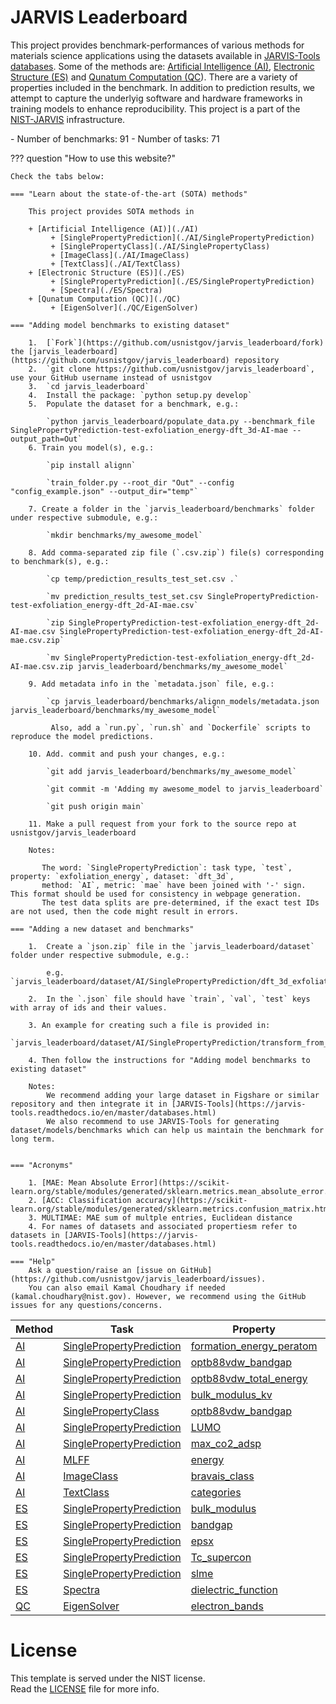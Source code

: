 [LICENSE]: https://github.com/usnistgov/jarvis/blob/master/LICENSE.rst
<!--
<div class="menu-logo">
    <img src="https://www.ctcms.nist.gov/~knc6/static/JARVIS-DFT/images/nist-logo.jpg" alt="" width="100" height="auto"/>
</div>
-->
# JARVIS Leaderboard

This project provides benchmark-performances of various methods for materials science applications using the datasets available in [JARVIS-Tools databases](https://jarvis-tools.readthedocs.io/en/master/databases.html). Some of the methods are: [Artificial Intelligence (AI)](./AI), [Electronic Structure (ES)](./ES) and [Qunatum Computation (QC](./QC)). There are a variety of properties included in the benchmark.
In addition to prediction results, we attempt to capture the underlyig software and hardware frameworks in training models to enhance reproducibility. This project is a part of the [NIST-JARVIS](https://jarvis.nist.gov) infrastructure.

<!--number_of_benchmarks--> - Number of benchmarks: 91

<!--number_of_tasks--> - Number of tasks: 71

<!-- [Learn how to add benchmarks below](#add) -->
<!-- <p style="text-align:center;"><img align="middle" src="https://www.ctcms.nist.gov/~knc6/images/logo/jarvis-mission.png"  width="40%" height="20%"></p>-->





??? question "How to use this website?"

    Check the tabs below:

    === "Learn about the state-of-the-art (SOTA) methods"

        This project provides SOTA methods in 

        + [Artificial Intelligence (AI)](./AI)
             + [SinglePropertyPrediction](./AI/SinglePropertyPrediction)
             + [SinglePropertyClass](./AI/SinglePropertyClass)
             + [ImageClass](./AI/ImageClass)
             + [TextClass](./AI/TextClass)
        + [Electronic Structure (ES)](./ES)
             + [SinglePropertyPrediction](./ES/SinglePropertyPrediction)
             + [Spectra](./ES/Spectra) 
        + [Qunatum Computation (QC)](./QC)
             + [EigenSolver](./QC/EigenSolver)

    === "Adding model benchmarks to existing dataset"

        1.  [`Fork`](https://github.com/usnistgov/jarvis_leaderboard/fork) the [jarvis_leaderboard](https://github.com/usnistgov/jarvis_leaderboard) repository
        2.  `git clone https://github.com/usnistgov/jarvis_leaderboard`, use your GitHub username instead of usnistgov
        3.  `cd jarvis_leaderboard`
        4.  Install the package: `python setup.py develop`
        5.  Populate the dataset for a benchmark, e.g.:

            `python jarvis_leaderboard/populate_data.py --benchmark_file SinglePropertyPrediction-test-exfoliation_energy-dft_3d-AI-mae --output_path=Out`
        6. Train you model(s), e.g.:

            `pip install alignn`

            `train_folder.py --root_dir "Out" --config "config_example.json" --output_dir="temp"`

        7. Create a folder in the `jarvis_leaderboard/benchmarks` folder under respective submodule, e.g.:

            `mkdir benchmarks/my_awesome_model`

        8. Add comma-separated zip file (`.csv.zip`) file(s) corresponding to benchmark(s), e.g.:

            `cp temp/prediction_results_test_set.csv .`

            `mv prediction_results_test_set.csv SinglePropertyPrediction-test-exfoliation_energy-dft_2d-AI-mae.csv`

            `zip SinglePropertyPrediction-test-exfoliation_energy-dft_2d-AI-mae.csv SinglePropertyPrediction-test-exfoliation_energy-dft_2d-AI-mae.csv.zip`

            `mv SinglePropertyPrediction-test-exfoliation_energy-dft_2d-AI-mae.csv.zip jarvis_leaderboard/benchmarks/my_awesome_model`
           
        9. Add metadata info in the `metadata.json` file, e.g.:

            `cp jarvis_leaderboard/benchmarks/alignn_models/metadata.json jarvis_leaderboard/benchmarks/my_awesome_model` 

             Also, add a `run.py`, `run.sh` and `Dockerfile` scripts to reproduce the model predictions.

        10. Add. commit and push your changes, e.g.:

            `git add jarvis_leaderboard/benchmarks/my_awesome_model`

            `git commit -m 'Adding my awesome_model to jarvis_leaderboard`

            `git push origin main` 
    
        11. Make a pull request from your fork to the source repo at usnistgov/jarvis_leaderboard

        Notes:

           The word: `SinglePropertyPrediction`: task type, `test`, property: `exfoliation_energy`, dataset: `dft_3d`, 
           method: `AI`, metric: `mae` have been joined with '-' sign. This format should be used for consistency in webpage generation.
           The test data splits are pre-determined, if the exact test IDs are not used, then the code might result in errors.

    === "Adding a new dataset and benchmarks"

        1.  Create a `json.zip` file in the `jarvis_leaderboard/dataset` folder under respective submodule, e.g.:

            e.g. `jarvis_leaderboard/dataset/AI/SinglePropertyPrediction/dft_3d_exfoliation_energy.json.zip`.      
         
        2.  In the `.json` file should have `train`, `val`, `test` keys with array of ids and their values.
   
        3. An example for creating such a file is provided in:
           `jarvis_leaderboard/dataset/AI/SinglePropertyPrediction/transform_from_figshare.py`

        4. Then follow the instructions for "Adding model benchmarks to existing dataset"

        Notes:
            We recommend adding your large dataset in Figshare or similar repository and then integrate it in [JARVIS-Tools](https://jarvis-tools.readthedocs.io/en/master/databases.html)
            We also recommend to use JARVIS-Tools for generating dataset/models/benchmarks which can help us maintain the benchmark for long term.       


    === "Acronyms"

        1. [MAE: Mean Absolute Error](https://scikit-learn.org/stable/modules/generated/sklearn.metrics.mean_absolute_error.html)
        2. [ACC: Classification accuracy](https://scikit-learn.org/stable/modules/generated/sklearn.metrics.confusion_matrix.html)
        3. MULTIMAE: MAE sum of multple entries, Euclidean distance
        4. For names of datasets and associated propertiesm refer to datasets in [JARVIS-Tools](https://jarvis-tools.readthedocs.io/en/master/databases.html)

    === "Help"
        Ask a question/raise an [issue on GitHub](https://github.com/usnistgov/jarvis_leaderboard/issues).
        You can also email Kamal Choudhary if needed (kamal.choudhary@nist.gov). However, we recommend using the GitHub issues for any questions/concerns.
        
<!--table_content--><table style="width:100%" id="j_table"><thead><tr><th>Method</th><th>Task</th><th>Property</th><th>Model name</th><th>Metric</th><th>Score</th><th>Team</th><th>Dataset</th><th>Size</th></tr></thead><tr><td><a href="./AI" target="_blank">AI</a></td><td><a href="./AI/SinglePropertyPrediction" target="_blank">SinglePropertyPrediction</a></td><td><a href="./AI/SinglePropertyPrediction/formation_energy_peratom" target="_blank">formation_energy_peratom</a></td><td><a href="https://www.nature.com/articles/s41524-021-00650-1" target="_blank">alignn_model</a></td><td>MAE</td><td>0.033</td><td>JARVIS</td><td>dft_3d</td><td>55713</td></tr><tr><td><a href="./AI" target="_blank">AI</a></td><td><a href="./AI/SinglePropertyPrediction" target="_blank">SinglePropertyPrediction</a></td><td><a href="./AI/SinglePropertyPrediction/optb88vdw_bandgap" target="_blank">optb88vdw_bandgap</a></td><td><a href="https://www.nature.com/articles/s41524-021-00650-1" target="_blank">alignn_model</a></td><td>MAE</td><td>0.142</td><td>JARVIS</td><td>dft_3d</td><td>55713</td></tr><tr><td><a href="./AI" target="_blank">AI</a></td><td><a href="./AI/SinglePropertyPrediction" target="_blank">SinglePropertyPrediction</a></td><td><a href="./AI/SinglePropertyPrediction/optb88vdw_total_energy" target="_blank">optb88vdw_total_energy</a></td><td><a href="https://www.nature.com/articles/s41524-021-00650-1" target="_blank">alignn_model</a></td><td>MAE</td><td>0.037</td><td>JARVIS</td><td>dft_3d</td><td>55713</td></tr><tr><td><a href="./AI" target="_blank">AI</a></td><td><a href="./AI/SinglePropertyPrediction" target="_blank">SinglePropertyPrediction</a></td><td><a href="./AI/SinglePropertyPrediction/bulk_modulus_kv" target="_blank">bulk_modulus_kv</a></td><td><a href="https://www.nature.com/articles/s41524-021-00650-1" target="_blank">alignn_model</a></td><td>MAE</td><td>10.399</td><td>JARVIS</td><td>dft_3d</td><td>19680</td></tr><tr><td><a href="./AI" target="_blank">AI</a></td><td><a href="./AI/SinglePropertyClass" target="_blank">SinglePropertyClass</a></td><td><a href="./AI/SinglePropertyClass/optb88vdw_bandgap" target="_blank">optb88vdw_bandgap</a></td><td><a href="https://www.nature.com/articles/s41524-021-00650-1" target="_blank">alignn_model</a></td><td>ACC</td><td>0.933</td><td>JARVIS</td><td>dft_3d</td><td>55713</td></tr><tr><td><a href="./AI" target="_blank">AI</a></td><td><a href="./AI/SinglePropertyPrediction" target="_blank">SinglePropertyPrediction</a></td><td><a href="./AI/SinglePropertyPrediction/LUMO" target="_blank">LUMO</a></td><td><a href="https://www.nature.com/articles/s41524-021-00650-1" target="_blank">alignn_model</a></td><td>MAE</td><td>0.018</td><td>JARVIS</td><td>qm9_std_jctc</td><td>130829</td></tr><tr><td><a href="./AI" target="_blank">AI</a></td><td><a href="./AI/SinglePropertyPrediction" target="_blank">SinglePropertyPrediction</a></td><td><a href="./AI/SinglePropertyPrediction/max_co2_adsp" target="_blank">max_co2_adsp</a></td><td><a href="https://www.nature.com/articles/s41524-021-00650-1" target="_blank">alignn_model</a></td><td>MAE</td><td>0.477</td><td>JARVIS</td><td>hmof</td><td>137651</td></tr><tr><td><a href="./AI" target="_blank">AI</a></td><td><a href="./AI/MLFF" target="_blank">MLFF</a></td><td><a href="./AI/MLFF/energy" target="_blank">energy</a></td><td><a href="https://pubs.rsc.org/en/content/articlehtml/2023/dd/d2dd00096b" target="_blank">alignnff_wt0.1</a></td><td>MAE</td><td>0.034</td><td>JARVIS</td><td>alignn_ff_db</td><td>307111</td></tr><tr><td><a href="./AI" target="_blank">AI</a></td><td><a href="./AI/ImageClass" target="_blank">ImageClass</a></td><td><a href="./AI/ImageClass/bravais_class" target="_blank">bravais_class</a></td><td><a href="https://arxiv.org/abs/2212.02586" target="_blank">densenet_model</a></td><td>ACC</td><td>0.83</td><td>JARVIS</td><td>stem_2d_image</td><td>9150</td></tr><tr><td><a href="./AI" target="_blank">AI</a></td><td><a href="./AI/TextClass" target="_blank">TextClass</a></td><td><a href="./AI/TextClass/categories" target="_blank">categories</a></td><td><a href="https://arxiv.org/abs/2209.08203" target="_blank">logisticreg_model</a></td><td>ACC</td><td>0.86</td><td>JARVIS</td><td>arXiv</td><td>100994</td></tr><tr><td><a href="./ES" target="_blank">ES</a></td><td><a href="./ES/SinglePropertyPrediction" target="_blank">SinglePropertyPrediction</a></td><td><a href="./ES/SinglePropertyPrediction/bulk_modulus" target="_blank">bulk_modulus</a></td><td><a href="https://www.nature.com/articles/s41524-020-00440-1" target="_blank">vasp_optb88vdw</a></td><td>MAE</td><td>5.732</td><td>JARVIS</td><td>dft_3d</td><td>21</td></tr><tr><td><a href="./ES" target="_blank">ES</a></td><td><a href="./ES/SinglePropertyPrediction" target="_blank">SinglePropertyPrediction</a></td><td><a href="./ES/SinglePropertyPrediction/bandgap" target="_blank">bandgap</a></td><td><a href="https://pubs.acs.org/doi/abs/10.1021/acs.chemmater.9b02166" target="_blank">vasp_tbmbj</a></td><td>MAE</td><td>0.498</td><td>JARVIS</td><td>dft_3d</td><td>54</td></tr><tr><td><a href="./ES" target="_blank">ES</a></td><td><a href="./ES/SinglePropertyPrediction" target="_blank">SinglePropertyPrediction</a></td><td><a href="./ES/SinglePropertyPrediction/epsx" target="_blank">epsx</a></td><td><a href="https://www.nature.com/articles/sdata201882" target="_blank">vasp_optb88vdw_linopt</a></td><td>MAE</td><td>1.464</td><td>JARVIS</td><td>dft_3d</td><td>16</td></tr><tr><td><a href="./ES" target="_blank">ES</a></td><td><a href="./ES/SinglePropertyPrediction" target="_blank">SinglePropertyPrediction</a></td><td><a href="./ES/SinglePropertyPrediction/Tc_supercon" target="_blank">Tc_supercon</a></td><td><a href="https://www.nature.com/articles/s41524-022-00933-1" target="_blank">qe_pbesol_gbrv</a></td><td>MAE</td><td>3.378</td><td>JARVIS</td><td>dft_3d</td><td>14</td></tr><tr><td><a href="./ES" target="_blank">ES</a></td><td><a href="./ES/SinglePropertyPrediction" target="_blank">SinglePropertyPrediction</a></td><td><a href="./ES/SinglePropertyPrediction/slme" target="_blank">slme</a></td><td><a href="https://pubs.acs.org/doi/abs/10.1021/acs.chemmater.9b02166" target="_blank">vasp_tbmbj</a></td><td>MAE</td><td>5.093</td><td>JARVIS</td><td>dft_3d</td><td>5</td></tr><tr><td><a href="./ES" target="_blank">ES</a></td><td><a href="./ES/Spectra" target="_blank">Spectra</a></td><td><a href="./ES/Spectra/dielectric_function" target="_blank">dielectric_function</a></td><td><a href="https://pubs.acs.org/doi/abs/10.1021/acs.chemmater.9b02166" target="_blank">vasp_tbmbj</a></td><td>MULTIMAE</td><td>11.52</td><td>JARVIS</td><td>dft_3d</td><td>4</td></tr><tr><td><a href="./QC" target="_blank">QC</a></td><td><a href="./QC/EigenSolver" target="_blank">EigenSolver</a></td><td><a href="./QC/EigenSolver/electron_bands" target="_blank">electron_bands</a></td><td><a href="https://iopscience.iop.org/article/10.1088/1361-648X/ac1154/meta" target="_blank">qiskit_vqd_SU2</a></td><td>MULTIMAE</td><td>0.003</td><td>JARVIS</td><td>dft_3d</td><td>1</td></tr><!--table_content--></table>

<!--
<a name="add"></a>
# Adding benchmarks and datasets

To get started, first fork this repository by clicking on the [`Fork`](https://github.com/knc6/jarvis_leaderboard/fork) button. 

Then, clone your forked repository and install the project. Note instead of knc6, use your own username,

```
git clone https://github.com/knc6/jarvis_leaderboard
cd jarvis_leaderboard
python setup.py develop
```

## A) Adding model benchmarks to existing dataset

     To add a new benchmark, 

     1) Populate the dataset for a particular exisiting benchmar e.g.:
     `python jarvis_leaderboard/populate_data.py --benchmark_file SinglePropertyPrediction-test-exfoliation_energy-dft_3d-AI-mae --output_path=Out`
      This will generate an `id_prop.csv` file in the `Out` directory and other pertinent files such as POSCAR files for atomistic properties.
      The code will also print number of training, val and test samples.
      For methods other than AI method, only test set is provided.
      The reference data for ES is from experiments only.

     2) Develop your model(s) using this dataset, e.g.:
     `pip install alignn`
     `train_folder.py --root_dir "Out" --config "alignn/examples/sample_data/config_example.json" --output_dir=temp`

     3) Create a folder in the `jarvis_leaderboard/benchmarks` folder under respective submodule e.g. `xyz_model`. 

     4) In the `xyz_model` folder, add comma-separated zip file (`.csv.zip`) file(s) corresponding to benchmark(s), 
     e.g. `SinglePropertyPrediction-test-exfoliation_energy-dft_2d-AI-mae.csv.zip` for `exfoliation_energy` in `dft_3d`
     dataset for `test` split using an `AI` (artificial intelligence method) with 
     `mae` (mean absolute error) metric for `SinglePropertyPrediction` (single property prediction) task. 
     Therefore, the filename should have these six components. 

     Note the word: `SinglePropertyPrediction`: task type, `test`, property: `exfoliation_energy`, dataset: `dft_3d`, 
     method: `AI`, metric: `mae` have been joined with '-' sign. 
     This format should be used for consistency in webpage generation.
     The test data splits are pre-determined, if the exact test IDs are not used, then the code might result in errors. 


     5) Add at least two columns: `id` and `prediction` in the csv file using your model. 
     The `jarvis_leaderboard/rebuild.py` script will parse the data in the csv.zip file, and
     will calculate and analyze several metrics. 
     The `id `should be identifier in the test split set and `prediction` is your model prediction.

     e.g.: for the above alignn example:
     `cp temp/prediction_results_test_set.csv SinglePropertyPrediction-test-exfoliation_energy-dft_2d-AI-mae.csv`
     Then zip the file:
     `zip SinglePropertyPrediction-test-exfoliation_energy-dft_2d-AI-mae.csv.zip SinglePropertyPrediction-test-exfoliation_energy-dft_2d-AI-mae.csv`

     We recommend to name this folder as your model name, e.g. `alignn_models`, `cfid_models`, `cgcnn_models` etc. 

     6) Add metadata info in the `metadata.json` file, an example is given in the 
     `jarvis_leaderboard/benchmarks/alignn_models/metadata.json`. 
     Also, add a `run.py` and `run.sh` scripts to reproduce the model predictions.
   
     The `project_url` in metadata.json should have link to a paper/GitHub URL.

     7) Make a pull-request to the original repo.

## B) Adding model benchmarks and a new dataset

     To add a new dataset

     1) Create a `json.zip` file in the `jarvis_leaderboard/dataset` folder under respective submodule 
     e.g. `jarvis_leaderboard/dataset/AI/SinglePropertyPrediction/dft_3d_exfoliation_energy.json.zip`.

     2) In the `.json` file should have `train`, `val`, `test` keys with array of ids and their values. 
     An example for creating such a file is provided in `jarvis_leaderboard/dataset/AI/SinglePropertyPrediction/format_data.py` 

     3) Add a `.md` file in `docs` folder with path to respective submodule e.g., 
     `docs/AI/SinglePropertyPrediction/exfoliation_energy.md` 

-->


# License
   This template is served under the NIST license.  
   Read the [LICENSE] file for more info.